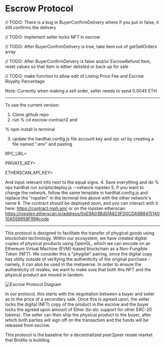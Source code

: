 # Escrow Protocol

// TODO: There is a bug in BuyerConfirmDelivery where if you put in false, it still confirms the delivery

// TODO: implement seller locks NFT in escrow

// TODO: After BuyerConfrimDelivery is true, take item out of getSellOrders array

// TODO: After BuyerConfirmDelvery is false and/or EscrowRefund Item, reset values so that item is either delisted or back up for sale

// TODO: make function to allow edit of Listing Price Fee and Escrow Royalty Percentage

Note: Currently when making a sell order, seller needs to send 0.0045 ETH 

----

To use the current version:

1. Clone github repo
2. run % cd escrow-contract2 and

% npm install 
in terminal

3. update the hardhat.config.js file account key and rpc url by creating a file named ".env" and pasting

RPC_URL=

PRIVATE_KEY=

ETHERSCAN_API_KEY=


And input relevant info next to the equal signs.
4. Save everything and do % npx hardhat run scripts/deploy.js --network ropsten
5. If you want to change the network, follow the same template in hardhat.config.js and replace the "ropsten" in the terminal line above with the other network's name
6. The contract should be deployed soon, and you can interact with it here: https://contract.mph.am/ or on the ropsten etherscan: https://ropsten.etherscan.io/address/0xE9A03Bd5fA823FD0CDA9B841514010A559959F99#code


----


This protocol is designed to facilitate the transfer of phygical goods using blockchain technology. Within our ecosystem, we have created digital copies of physical products using OpenGL, which we can encode on an Ethereum Virtual Machine (EVM)-based blockchain as a Non-Fungible Token (NFT). We consider this a "phygital" pairing, since the digital copy has utility outside of verifying the authenticity of the original purchase - namely, it can also be used in the metaverse. In order to ensure the authenticity of resales, we want to make sure that both this NFT and the physical product are moved in tandem.

![Escrow Protocol Diagram](https://uploads-ssl.webflow.com/623554827d9ec206c26f8a15/6299492527b0441981fa3bd8_PhygitalResaleProtocol2.drawio.png)

In our protocol, this starts with the negotiation between a buyer and seller as to the price of a secondary sale. Once this is agreed upon, the seller locks the digital (NFT) copy of the product in the escrow and the buyer locks the agreed upon amount of Ether (to-do: support for other ERC-20 tokens). The seller can then ship the physical product to the buyer, after which both parties will sign off on the transaction and the funds will be released from escrow.

This protocol is the baseline for a decentralized peer2peer resale market that BridXe is building. 
